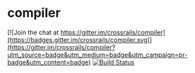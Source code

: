 # compiler

[![Join the chat at https://gitter.im/crossrails/compiler](https://badges.gitter.im/crossrails/compiler.svg)](https://gitter.im/crossrails/compiler?utm_source=badge&utm_medium=badge&utm_campaign=pr-badge&utm_content=badge)
[![Build Status](https://travis-ci.org/crossrails/compiler.svg?branch=master)](https://travis-ci.org/crossrails/compiler)
